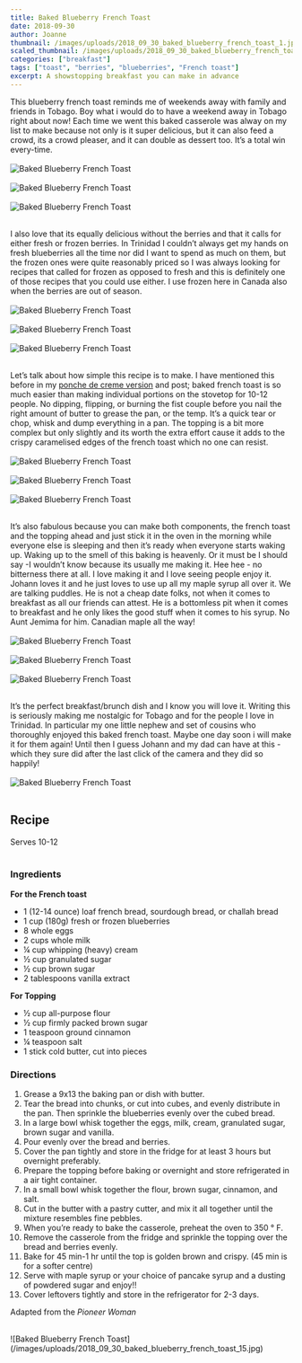 ```yaml
---
title: Baked Blueberry French Toast
date: 2018-09-30
author: Joanne
thumbnail: /images/uploads/2018_09_30_baked_blueberry_french_toast_1.jpg
scaled_thumbnail: /images/uploads/2018_09_30_baked_blueberry_french_toast_0.jpg
categories: ["breakfast"]
tags: ["toast", "berries", "blueberries", "French toast"]
excerpt: A showstopping breakfast you can make in advance
---
```


This blueberry french toast reminds me of weekends away with family and friends in Tobago. Boy what i would do to have a weekend away in Tobago right about now! Each time we went this baked casserole was alway on my list to make because not only is it super delicious, but it can also feed a crowd, its a crowd pleaser, and it can double as dessert too. It’s a total win every-time.
</br>
</br>
![Baked Blueberry French Toast](/images/uploads/2018_09_30_baked_blueberry_french_toast_2.jpg)
</br>
</br>
![Baked Blueberry French Toast](/images/uploads/2018_09_30_baked_blueberry_french_toast_3.jpg)
</br>
</br>
![Baked Blueberry French Toast](/images/uploads/2018_09_30_baked_blueberry_french_toast_4.jpg)
</br>
</br>

I also love that its equally delicious without the berries and that it calls for either fresh or frozen berries. In Trinidad I couldn’t always get my hands on fresh blueberries all the time nor did I want to spend as much on them, but the frozen ones were quite reasonably priced so I was always looking for recipes that called for frozen as opposed to fresh and this is definitely one of those recipes that you could use either. I use frozen here in Canada also when the berries are out of season.
</br>
</br>
![Baked Blueberry French Toast](/images/uploads/2018_09_30_baked_blueberry_french_toast_5.jpg)
</br>
</br>
![Baked Blueberry French Toast](/images/uploads/2018_09_30_baked_blueberry_french_toast_6.jpg)
</br>
</br>
![Baked Blueberry French Toast](/images/uploads/2018_09_30_baked_blueberry_french_toast_7.jpg)
</br>
</br>

Let’s talk about how simple this recipe is to make. I have mentioned this before in my [ponche de creme version](https://www.oliveandmango.com/overnight-ponche-de-creme-french-toast/) and post; baked french toast is so much easier than making individual portions on the stovetop for 10-12  people. No dipping, flipping, or burning the fist couple before you nail the right amount of butter to grease the pan, or the temp. It’s a quick tear or chop, whisk and dump everything in a pan. The topping is a bit more complex but only slightly and its worth the extra effort cause it adds to the crispy caramelised edges of the french toast which no one can resist.
</br>
</br>
![Baked Blueberry French Toast](/images/uploads/2018_09_30_baked_blueberry_french_toast_8.jpg)
</br>
</br>
![Baked Blueberry French Toast](/images/uploads/2018_09_30_baked_blueberry_french_toast_9.jpg)
</br>
</br>
![Baked Blueberry French Toast](/images/uploads/2018_09_30_baked_blueberry_french_toast_10.jpg)
</br>
</br>

It’s also fabulous because you can make both components, the french toast and the topping ahead and just stick it in the oven in the morning while everyone else is sleeping and then it’s ready when everyone starts waking up. Waking up to the smell of this baking is heavenly. Or it must be I should say -I wouldn’t know because its usually me making it. Hee hee - no bitterness there at all. I love making it and I love seeing people enjoy it.  Johann loves it and he just loves to use up all my maple syrup all over it. We are talking puddles. He is not a cheap date folks, not when it comes to breakfast as all our friends can attest. He is a bottomless pit when it comes to breakfast and he only likes the good stuff when it comes to his syrup.  No Aunt Jemima for him. Canadian maple all the way!
</br>
</br>
![Baked Blueberry French Toast](/images/uploads/2018_09_30_baked_blueberry_french_toast_11.jpg)
</br>
</br>
![Baked Blueberry French Toast](/images/uploads/2018_09_30_baked_blueberry_french_toast_12.jpg)
</br>
</br>
![Baked Blueberry French Toast](/images/uploads/2018_09_30_baked_blueberry_french_toast_13.jpg)
</br>
</br>

It’s the perfect breakfast/brunch dish and I know you will love it. Writing this is seriously making me nostalgic for Tobago and for the people I love in Trinidad.  In particular my one little nephew and set of cousins who thoroughly enjoyed this baked french toast.  Maybe one day soon i will make it for them again! Until then I guess Johann and my dad can have at this - which they sure did after the last click of the camera and they did so happily!
</br>
</br>
![Baked Blueberry French Toast](/images/uploads/2018_09_30_baked_blueberry_french_toast_14.jpg)
</br>
</br>

## Recipe
Serves 10-12
</br>
</br>

### Ingredients

__For the French toast__

* 1 (12-14 ounce) loaf french bread, sourdough bread, or challah bread 
* 1 cup (180g) fresh or frozen blueberries
* 8 whole eggs
* 2 cups whole milk
* &frac14; cup whipping (heavy) cream
* &frac12; cup granulated sugar
* &frac12; cup brown sugar
* 2 tablespoons vanilla extract

__For Topping__

* &frac12; cup all-purpose flour
* &frac12; cup firmly packed brown sugar
* 1 teaspoon ground cinnamon
* &frac14; teaspoon salt
* 1 stick cold butter, cut into pieces

### Directions
1. Grease a 9x13 the baking pan or dish with butter. 
2. Tear the bread into chunks, or cut into cubes, and evenly distribute in the pan. Then sprinkle the blueberries evenly over the cubed bread. 
3. In a large bowl whisk together the eggs, milk, cream, granulated sugar, brown sugar and vanilla. 
4. Pour evenly over the bread and berries. 
5. Cover the pan tightly and store in the fridge for at least 3 hours but overnight preferably.
6. Prepare the topping before baking or overnight and store refrigerated in a air tight container.
7. In a small bowl whisk together the flour, brown sugar, cinnamon, and salt.
8. Cut in the butter with a pastry cutter, and mix it all together until the mixture resembles fine pebbles.
9. When you’re ready to bake the casserole, preheat the oven to 350 &deg; F. 
10. Remove the casserole from the fridge and sprinkle the topping over the bread and berries evenly. 
11. Bake for 45 min-1 hr until the top is golden brown and crispy. (45 min is for a softer centre)
12. Serve with maple syrup or your choice of pancake syrup and a dusting of powdered sugar and enjoy!!
13. Cover leftovers tightly and store in the refrigerator for 2-3 days.

Adapted from the _Pioneer Woman_ 

</br>
![Baked Blueberry French Toast](/images/uploads/2018_09_30_baked_blueberry_french_toast_15.jpg)
